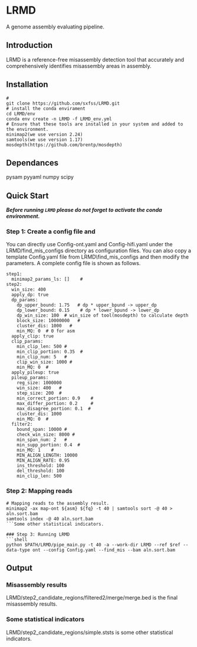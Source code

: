# LRMD
A genome assembly evaluating pipeline.

## Introduction

LRMD is a reference-free misassembly detection tool that accurately and comprehensively identifies misassembly areas in assembly.

## Installation
```shell
# 
git clone https://github.com/sxfss/LRMD.git
# install the conda envirament
cd LRMD/env
conda env create -n LRMD -f LRMD_env.yml
# Ensure that these tools are installed in your system and added to the environment.
minimap2(we use version 2.24)
samtools(we use version 1.17)
mosdepth(https://github.com/brentp/mosdepth)
```

## Dependances
pysam
pyyaml
numpy
scipy


## Quick Start
***Before running `LRMD` please do not forget to activate the conda environment.***

### Step 1: Create a config file and 
You can directly use Config-ont.yaml and Config-hifi.yaml under the LRMD/find_mis_configs directory as configuration files. 
You can also copy a template Config.yaml file from LRMD\find_mis_configs and then modify the parameters. A complete config file is shown as follows.
```shell
step1:
  minimap2_params_ls: []    # 
step2:
  win_size: 400
  apply_dp: true
  dp_params:
    dp_upper_bound: 1.75   # dp * upper_bpund -> upper_dp
    dp_lower_bound: 0.15    # dp * lower_bpund -> lower_dp
    dp_win_size: 100  # win_size of tool(mosdepth) to calculate depth
    block_size: 10000000   # 
    cluster_dis: 1000   # 
    min_MQ: 0  # 0 for asm   
  apply_clip: true
  clip_params:
    min_clip_len: 500 # 
    min_clip_portion: 0.35  # 
    min_clip_num: 5   # 
    clip_win_size: 1000 #
    min_MQ: 0  # 
  apply_pileup: true
  pileup_params:
    reg_size: 1000000
    win_size: 400   # 
    step_size: 200  # 
    min_correct_portion: 0.9    # 
    max_differ_portion: 0.2     # 
    max_disagree_portion: 0.1  # 
    cluster_dis: 1000
    min_MQ: 0  # 
  filter2:
    bound_span: 10000 #  
    check_win_size: 8000 # 
    min_span_num: 2   # 
    min_supp_portion: 0.4  # 
    min_MQ: 1    # 
    MIN_ALIGN_LENGTH: 10000
    MIN_ALIGN_RATE: 0.95
    ins_threshold: 100
    del_threshold: 100
    min_clip_len: 500
```

### Step 2: Mapping reads
```shell
# Mapping reads to the assembly result.
minimap2 -ax map-ont ${asm} ${fq} -t 40 | samtools sort -@ 40 > aln.sort.bam
samtools index -@ 40 aln.sort.bam
```Some other statistical indicators.

### Step 3: Running LRMD
```shell
python $PATH/LRMD/pipe_main.py -t 40 -a --work-dir LRMD --ref $ref --data-type ont --config Config.yaml --find_mis --bam aln.sort.bam
```

## Output
### Misassembly results
LRMD/step2_candidate_regions/filtered2/merge/merge.bed is the final misassembly results.
### Some statistical indicators
LRMD/step2_candidate_regions/simple.ststs is some other statistical indicators.
